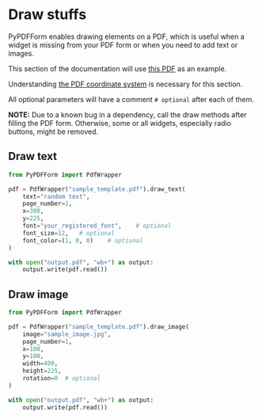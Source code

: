 # Draw stuffs

PyPDFForm enables drawing elements on a PDF, which is useful when a widget is missing from your PDF form or when you need to add text or images.

This section of the documentation will use 
[this PDF](https://github.com/chinapandaman/PyPDFForm/raw/master/pdf_samples/sample_template.pdf) as an example.

Understanding [the PDF coordinate system](coordinate.md) is necessary for this section.

All optional parameters will have a comment `# optional` after each of them.

**NOTE:** Due to a known bug in a dependency, call the draw methods after filling the PDF form. Otherwise, some or all widgets, especially radio buttons, might be removed.

## Draw text

```python
from PyPDFForm import PdfWrapper

pdf = PdfWrapper("sample_template.pdf").draw_text(
    text="random text",
    page_number=1,
    x=300,
    y=225,
    font="your_registered_font",    # optional
    font_size=12,   # optional
    font_color=(1, 0, 0)    # optional
)

with open("output.pdf", "wb+") as output:
    output.write(pdf.read())
```

## Draw image

```python
from PyPDFForm import PdfWrapper

pdf = PdfWrapper("sample_template.pdf").draw_image(
    image="sample_image.jpg",
    page_number=1,
    x=100,
    y=100,
    width=400,
    height=225,
    rotation=0  # optional
)

with open("output.pdf", "wb+") as output:
    output.write(pdf.read())
```

